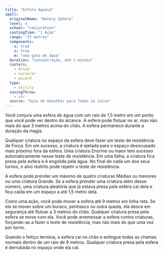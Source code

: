 ```yaml
---
title: "Esfera Aquosa"
spell:
  originalName: "Watery Sphere"
  level: 4
  school: "conjuration"
  castingTime: "1 Ação"
  range: "27 metros"
  components:
    v: true
    s: true
    m: "uma gota de água"
  duration: "Concentração, até 1 minuto"
  casters:
    - druid
    - sorcerer
    - wizard
  type:
    - utility
  savingThrow:
    - str
  source: "Guia de Xanathar para Todas as Coisa"
---
```


Você conjura uma esfera de água com um raio de 1,5 metro em um ponto que você pode ver dentro do alcance. A esfera pode flutuar no ar, mas não mais do que 3 metros acima do chão. A esfera permanece durante a duração da magia.

Qualquer criatura no espaço da esfera deve fazer um teste de resistência de Força. Em um sucesso, a criatura é ejetada para o espaço desocupado mais próximo fora da esfera. Uma criatura Enorme ou maior tem sucesso automaticamente nesse teste de resistência. Em uma falha, a criatura fica presa pela esfera e é engolida pela água. No final de cada um dos seus turnos, o alvo restrito pode repetir o teste de resistência.

A esfera pode prender um máximo de quatro criaturas Médias ou menores ou uma criatura Grande. Se a esfera prender uma criatura além desse número, uma criatura aleatória que já estava presa pela esfera cai dela e fica caída em um espaço a até 1,5 metro dela.

Como uma ação, você pode mover a esfera até 9 metros em linha reta. Se ela se mover sobre um buraco, penhasco ou outra queda, ela desce em segurança até flutuar a 3 metros do chão. Qualquer criatura presa pela esfera se move com ela. Você pode arremessar a esfera contra criaturas, forçando-as a fazer o teste de resistência, mas não mais do que uma vez por turno.

Quando o feitiço termina, a esfera cai no chão e extingue todas as chamas normais dentro de um raio de 9 metros. Qualquer criatura presa pela esfera é derrubada no espaço onde ela cai.

